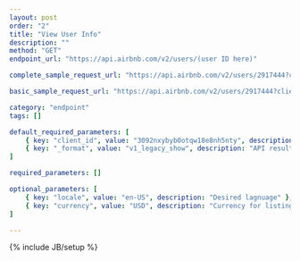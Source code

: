 ```yaml
---
layout: post
order: "2"
title: "View User Info"
description: ""
method: "GET"
endpoint_url: "https://api.airbnb.com/v2/users/(user ID here)"

complete_sample_request_url: "https://api.airbnb.com/v2/users/2917444?client_id=3092nxybyb0otqw18e8nh5nty&_format=v1_legacy_show"

basic_sample_request_url: "https://api.airbnb.com/v2/users/2917444?client_id=3092nxybyb0otqw18e8nh5nty&locale=en-US&currency=USD&_format=v1_legacy_show"

category: "endpoint"
tags: []

default_required_parameters: [
	{ key: "client_id", value: "3092nxybyb0otqw18e8nh5nty", description: "API Key" },
	{ key: "_format", value: "v1_legacy_show", description: "API result format (just put this -- it'll work without it, but it won't have as much data)" }
]

required_parameters: []

optional_parameters: [
	{ key: "locale", value: "en-US", description: "Desired lagnuage" },
	{ key: "currency", value: "USD", description: "Currency for listings." }
]

---
```

{% include JB/setup %}
